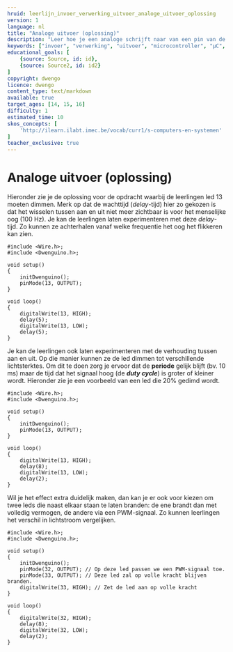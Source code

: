 ```yaml
---
hruid: leerlijn_invoer_verwerking_uitvoer_analoge_uitvoer_oplossing
version: 1
language: nl
title: "Analoge uitvoer (oplossing)"
description: "Leer hoe je een analoge schrijft naar van een pin van de µC."
keywords: ["invoer", "verwerking", "uitvoer", "microcontroller", "µC", "arduino", "dwenguino", "analogWrite"]
educational_goals: [
    {source: Source, id: id}, 
    {source: Source2, id: id2}
]
copyright: dwengo
licence: dwengo
content_type: text/markdown
available: true
target_ages: [14, 15, 16]
difficulty: 1
estimated_time: 10
skos_concepts: [
    'http://ilearn.ilabt.imec.be/vocab/curr1/s-computers-en-systemen'
]
teacher_exclusive: true
---
```


# Analoge uitvoer (oplossing)

Hieronder zie je de oplossing voor de opdracht waarbij de leerlingen led 13 moeten dimmen. Merk op dat de wachttijd (*delay*-tijd) hier zo gekozen is dat het wisselen tussen aan en uit niet meer zichtbaar is voor het menselijke oog (100 Hz). Je kan de leerlingen laten experimenteren met deze *delay*-tijd. Zo kunnen ze achterhalen vanaf welke frequentie het oog het flikkeren kan zien.

```arduino
#include <Wire.h>;
#include <Dwenguino.h>;

void setup()
{
    initDwenguino();
    pinMode(13, OUTPUT);
}

void loop()
{
    digitalWrite(13, HIGH);
    delay(5);
    digitalWrite(13, LOW);
    delay(5);
}
```

Je kan de leerlingen ook laten experimenteren met de verhouding tussen aan en uit. Op die manier kunnen ze de led dimmen tot verschillende lichtsterktes. Om dit te doen zorg je ervoor dat de **periode** gelijk blijft (bv. 10 ms) maar de tijd dat het signaal hoog (de ***duty cycle***) is groter of kleiner wordt. Hieronder zie je een voorbeeld van een led die 20% gedimd wordt.

```arduino
#include <Wire.h>;
#include <Dwenguino.h>;

void setup()
{
    initDwenguino();
    pinMode(13, OUTPUT);
}

void loop()
{
    digitalWrite(13, HIGH);
    delay(8);
    digitalWrite(13, LOW);
    delay(2);
}
```

Wil je het effect extra duidelijk maken, dan kan je er ook voor kiezen om twee leds die naast elkaar staan te laten branden: de ene brandt dan met volledig vermogen, de andere via een PWM-signaal. Zo kunnen leerlingen het verschil in lichtstroom vergelijken.

```arduino
#include <Wire.h>;
#include <Dwenguino.h>;

void setup()
{
    initDwenguino();
    pinMode(32, OUTPUT); // Op deze led passen we een PWM-signaal toe.
    pinMode(33, OUTPUT); // Deze led zal op volle kracht blijven branden.
    digitalWrite(33, HIGH); // Zet de led aan op volle kracht
}

void loop()
{
    digitalWrite(32, HIGH);
    delay(8);
    digitalWrite(32, LOW);
    delay(2);
}
```
